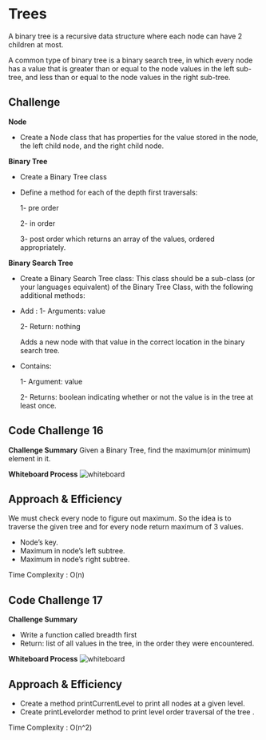 # Trees
A binary tree is a recursive data structure where each node can have 2 children at most.

A common type of binary tree is a binary search tree, in which every node has a value that is greater than or equal to the node values in the left sub-tree, and less than or equal to the node values in the right sub-tree.

## Challenge
**Node**

* Create a Node class that has properties for the value stored in the node, the left child node, and the right child node.

**Binary Tree**

* Create a Binary Tree class
* Define a method for each of the depth first traversals:
  
  1- pre order

  2- in order

  3- post order which returns an array of the values, ordered appropriately.

**Binary Search Tree**

* Create a Binary Search Tree class: This class should be a sub-class (or your languages equivalent) of the Binary Tree Class, with the following additional methods:

* Add :
  1- Arguments: value
  
  2- Return: nothing

  Adds a new node with that value in the correct location in the binary search tree.

* Contains:

  1- Argument: value

  2- Returns: boolean indicating whether or not the value is in the tree at least once.

## Code Challenge 16

**Challenge Summary**
Given a Binary Tree, find the maximum(or minimum) element in it.

**Whiteboard Process**
![whiteboard](https://am3pap003files.storage.live.com/y4mF6qPXnuC3sa71SNjfbAyxYRwiUkai6K2qgWeqgc5lZHHXHopsk-a_no_LOdMENZlGEZ-VZR1MePcxLIenjr1hPqM-8siPZ8uAWaY7DggTxIdoEgEHsmwIZwgYu2xKq-qFeLZsimFVdZZvo_OUo6vCyphqggk4wC94hLzHnuIwdDBpCk_43kWmmFraGAxkouPPpQG0h6JixtrmQpNvpxrqQ/code%20challenge%2016.png?psid=1&width=1771&height=780)

## Approach & Efficiency

We must check every node to figure out maximum. So the idea is to traverse the given tree and for every node return maximum of 3 values.

* Node’s key.
* Maximum in node’s left subtree.
* Maximum in node’s right subtree.

Time Complexity :  O(n)

## Code Challenge 17

**Challenge Summary**

* Write a function called breadth first
* Return: list of all values in the tree, in the order they were encountered.

**Whiteboard Process**
![whiteboard](https://am3pap003files.storage.live.com/y4mCq1cEAxJyNo_zsqmg4N8KNNuHnROArMarGxWsnW7q2D6O0xmWhg1udkuwWjWoFtYs0KBgYo9ioPFbMnj9Le-G_V9L3LKKkkUtZ5dSlyup3iiiaOrVWoU3EZc-LfymlwyzKXNj6XWrgGBmU7m6NNaNCtkC_Pj33PLmwzVIbwkzgnz1SSJ4gw4MkcwNfyDa9DVgMfy8VbZxIGaFbJQu2Ga7Q/code%20challenge%2017.png?psid=1&width=1331&height=600)

## Approach & Efficiency

* Create a method printCurrentLevel to print all nodes at a given level.
* Create printLevelorder method to print level order traversal of the tree .

Time Complexity :  O(n^2)
